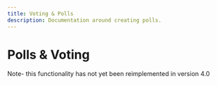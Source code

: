 ```yaml
---
title: Voting & Polls
description: Documentation around creating polls.
---
```


# Polls & Voting

Note- this functionality has not yet been reimplemented in version 4.0